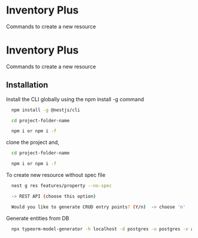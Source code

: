 # Inventory Plus

Commands to create a new resource

# Inventory Plus

Commands to create a new resource

## Installation

Install the CLI globally using the npm install -g command

```bash
  npm install -g @nestjs/cli

  cd project-folder-name

  npm i or npm i -f
```

clone the project and,

```bash
  cd project-folder-name

  npm i or npm i -f
```

To create new resource without spec file

```bash
  nest g res features/property --no-spec

  -> REST API (choose this option)

  Would you like to generate CRUD entry points? (Y/n)  -> choose 'n'
```

Generate entities from DB

```bash
  npx typeorm-model-generator -h localhost -d postgres -u postgres -x admin -e postgres -o ./src/migration --noConfig true
```
